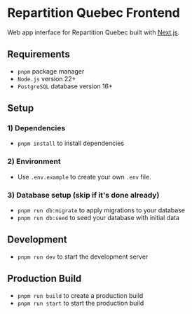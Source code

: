# Repartition Quebec Frontend

Web app interface for Repartition Quebec built with [Next.js](https://nextjs.org).

## Requirements

- `pnpm` package manager
- `Node.js` version 22+
- `PostgreSQL` database version 16+

## Setup

### 1) Dependencies

- `pnpm install` to install dependencies

### 2) Environment

- Use `.env.example` to create your own `.env` file.

### 3) Database setup (skip if it's done already)

- `pnpm run db:migrate` to apply migrations to your database
- `pnpm run db:seed` to seed your database with initial data

## Development

- `pnpm run dev` to start the development server

## Production Build

- `pnpm run build` to create a production build
- `pnpm run start` to start the production build
